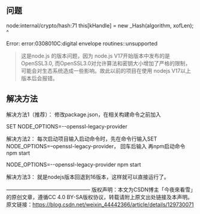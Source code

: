 ## 问题

node:internal/crypto/hash:71
  this[kHandle] = new _Hash(algorithm, xofLen);
                  ^

Error: error:0308010C:digital envelope routines::unsupported

>这是node.js 的版本问题，因为 node.js V17开始版本中发布的是OpenSSL3.0, 而OpenSSL3.0对允许算法和密钥大小增加了严格的限制，可能会对生态系统造成一些影响。故此以前的项目在使用 nodejs V17以上版本后会报错。

## 解决方法

解决方法1（推荐）：
修改package.json，在相关构建命令之前加入

SET NODE_OPTIONS=--openssl-legacy-provider 

解决方法2：
每次启动项目输入启动命令时，先在命令行输入SET NODE_OPTIONS=–openssl-legacy-provider， 回车后输入 再npm启动命令npm start

NODE_OPTIONS=--openssl-legacy-provider
npm start

解决方法3：
就是nodejs版本回退到16版本，这样就可以直接运行了。

————————————————
版权声明：本文为CSDN博主「今夜來看雪」的原创文章，遵循CC 4.0 BY-SA版权协议，转载请附上原文出处链接及本声明。
原文链接：https://blog.csdn.net/weixin_44442366/article/details/129730071